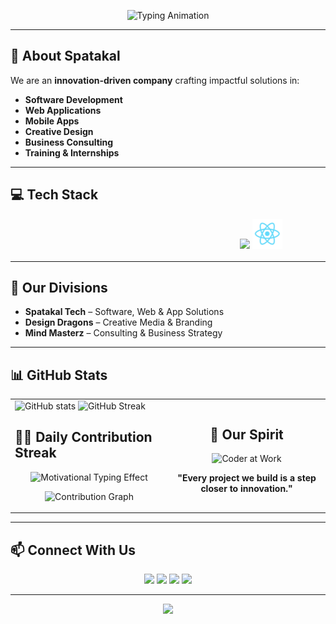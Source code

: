 <!-- Typing Effect -->
<p align="center">
  <img src="https://readme-typing-svg.herokuapp.com?font=Fira+Code&size=26&duration=3000&pause=1000&color=E67E22&center=true&vCenter=true&width=900&lines=🚀+Empowering+Ideas%2C+Building+Futures;💻+Software+%7C+🌐+Web+%7C+📱+Apps+%7C+🎨+Design;Spatakal+%3A+Code.+Create.+Conquer." alt="Typing Animation">
</p>

---

## 🏢 About Spatakal
We are an **innovation-driven company** crafting impactful solutions in:
- **Software Development**
- **Web Applications**
- **Mobile Apps**
- **Creative Design**
- **Business Consulting**
- **Training & Internships**

---

## 💻 Tech Stack

<p align="center">
  <marquee behavior="scroll" direction="left" scrollamount="7">
    <img src="https://skillicons.dev/icons?i=html,css,javascript,react,nodejs,express,mongodb,firebase,python,figma,photoshop,mysql,postgres" height="48" />
    <img src="https://raw.githubusercontent.com/github/explore/main/topics/react-native/react-native.png" height="48" alt="React Native" />
  </marquee>
</p>

---

## 🌟 Our Divisions
- **Spatakal Tech** – Software, Web & App Solutions
- **Design Dragons** – Creative Media & Branding
- **Mind Masterz** – Consulting & Business Strategy

---

## 📊 GitHub Stats
<table>
<tr>
<td width="50%" align="left">

<img src="https://github-readme-stats.vercel.app/api?username=spatakal&show_icons=true&theme=tokyonight" alt="GitHub stats" />

<img src="https://github-readme-streak-stats.herokuapp.com/?user=spatakal&theme=tokyonight" alt="GitHub Streak" />

## 🚀🔥 Daily Contribution Streak

<p align="center">
  <img src="https://readme-typing-svg.herokuapp.com?font=Fira+Code&size=30&duration=3000&pause=500&color=00F5FF&center=true&vCenter=true&width=600&lines=Consistency+is+the+Key!;Every+day+counts+💻;Keep+the+streak+alive!+🔥" alt="Motivational Typing Effect" />
</p>

<p align="center">
  <img src="https://github-readme-activity-graph.vercel.app/graph?username=Spatakal&theme=github-compact&bg_color=0d0d0d&color=FF10F0&line=00F5FF&point=FFD700&area=true&area_color=ff10f020&hide_border=true" alt="Contribution Graph" />
</p>


<td width="50%" align="center">

## 🚀 Our Spirit  
<img src="https://media.giphy.com/media/L1R1tvI9svkIWwpVYr/giphy.gif" alt="Coder at Work" width="90%">  

**"Every project we build is a step closer to innovation."**  

</td>
</tr>
</table>



---

## 📫 Connect With Us
<p align="center">
  <a href="https://spatakal.com"><img src="https://img.shields.io/badge/🌐%20Website-2C3E50?style=for-the-badge" /></a>
  <a href="mailto:spatakaltech@gmail.com"><img src="https://img.shields.io/badge/✉️%20Email-E67E22?style=for-the-badge" /></a>
  <a href="https://www.linkedin.com/company/spatakal"><img src="https://img.shields.io/badge/LinkedIn-0077B5?style=for-the-badge&logo=linkedin" /></a>
  <a href="https://youtube.com/@spatakaltech?si=xg4maF_-w6zgP_gx"><img src="https://img.shields.io/badge/YouTube-FF0000?style=for-the-badge&logo=youtube" /></a>
</p>

---

<p align="center">
  <img src="https://capsule-render.vercel.app/api?type=waving&color=2C3E50&height=100&section=footer" />
</p>

